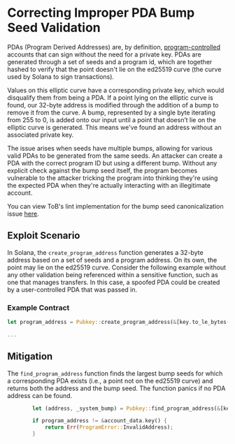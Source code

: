# Correcting Improper PDA Bump Seed Validation

PDAs (Program Derived Addresses) are, by definition, [program-controlled](https://docs.solana.com/terminology#program-derived-account-pda) accounts that can sign without the need for a private key. PDAs are generated through a set of seeds and a program id, which are together hashed to verify that the point doesn't lie on the ed25519 curve (the curve used by Solana to sign transactions).

Values on this elliptic curve have a corresponding private key, which would disqualify them from being a PDA. If a point lying on the elliptic curve is found, our 32-byte address is modified through the addition of a bump to remove it from the curve. A bump, represented by a single byte iterating from 255 to 0, is added onto our input until a point that doesn’t lie on the elliptic curve is generated. This means we've found an address without an associated private key.

The issue arises when seeds have multiple bumps, allowing for various valid PDAs to be generated from the same seeds. An attacker can create a PDA with the correct program ID but using a different bump. Without any explicit check against the bump seed itself, the program becomes vulnerable to the attacker tricking the program into thinking they're using the expected PDA when they're actually interacting with an illegitimate account.

You can view ToB's lint implementation for the bump seed canonicalization issue [here](https://github.com/crytic/solana-lints/tree/master/lints/bump_seed_canonicalization).

## Exploit Scenario

In Solana, the `create_program_address` function generates a 32-byte address based on a set of seeds and a program address. On its own, the point may lie on the ed25519 curve. Consider the following example without any other validation being referenced within a sensitive function, such as one that manages transfers. In this case, a spoofed PDA could be created by a user-controlled PDA that was passed in.

### Example Contract

```rust
let program_address = Pubkey::create_program_address(&[key.to_le_bytes().as_ref(), &[reserve_bump]], program_id)?;

...
```

## Mitigation

The `find_program_address` function finds the largest bump seeds for which a corresponding PDA exists (i.e., a point not on the ed25519 curve) and returns both the address and the bump seed. The function panics if no PDA address can be found.

```rust
        let (address, _system_bump) = Pubkey::find_program_address(&[key.to_le_bytes().as_ref()], program_id);

        if program_address != &account_data.key() {
            return Err(ProgramError::InvalidAddress);
        }
```
